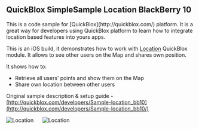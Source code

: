<h2> QuickBlox SimpleSample Location BlackBerry 10</h2>
This is a code sample for [QuickBlox](http://quickblox.com/) platform. It is a great way for developers using QuickBlox platform to learn how to integrate location based features into yours apps. 

This is an iOS build, it demonstrates how to work with [Location](http://quickblox.com/developers/Location) QuickBlox module.
It allows to see other users on the Map and shares own position.

It shows how to:
<ul>
<li> Retrieve all users’ points and show them on the Map</li>
<li> Share own location between other users </li>
</ul>

Original sample description & setup guide - [http://quickblox.com/developers/Sample-location_bb10](http://quickblox.com/developers/Sample-location_bb10/)

![Location](http://files.quickblox.com/qblocation_bb10_1.PNG) &nbsp;&nbsp;&nbsp;&nbsp; ![Location](http://files.quickblox.com/qblocation_bb10_2.PNG)